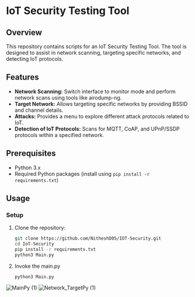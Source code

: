 # IoT Security Testing Tool

## Overview
This repository contains scripts for an IoT Security Testing Tool. The tool is designed to assist in network scanning, targeting specific networks, and detecting IoT protocols.

## Features
- **Network Scanning:** Switch interface to monitor mode and perform network scans using tools like airodump-ng.
- **Target Network:** Allows targeting specific networks by providing BSSID and channel details.
- **Attacks:** Provides a menu to explore different attack protocols related to IoT.
- **Detection of IoT Protocols:** Scans for MQTT, CoAP, and UPnP/SSDP protocols within a specified network.

## Prerequisites
- Python 3.x
- Required Python packages (install using `pip install -r requirements.txt`)

## Usage
### Setup
1. Clone the repository:
   ```bash
   git clone https://github.com/NitheshD05/IOT-Security.git
   cd IoT-Security
   pip install -r requirements.txt
   python3 Main.py

2. Invoke the main.py
   ```
   python3 Main.py
![MainPy (1)](https://github.com/user-attachments/assets/0de83d0f-f516-46be-a4c6-1388e71c067d)
![Network_TargetPy (1)](https://github.com/user-attachments/assets/8b0d5d84-2b88-4918-813a-60b8fd5753c3)


